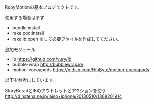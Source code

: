 RubyMotionの基本プロジェクトです。

使用する場合はまず
- bundle install
- rake pod:install
- rake ib:open
をして必要ファイルを作成してください。

追加モジュール

- ib https://github.com/yury/ib
- bubble-wrap http://bubblewrap.io/
- motion-cocoapods https://github.com/HipByte/motion-cocoapods

以下を参考にしています。

StoryBoradとIBのアウトレットとアクションを使う
http://d.hatena.ne.jp/laiso+iphone/20130510/1368201914

